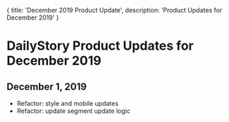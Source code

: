 {
	title: 'December 2019 Product Update',
	description: 'Product Updates for December 2019'
}
# DailyStory Product Updates for December 2019
## December 1, 2019
* Refactor: style and mobile updates
* Refactor: update segment update logic